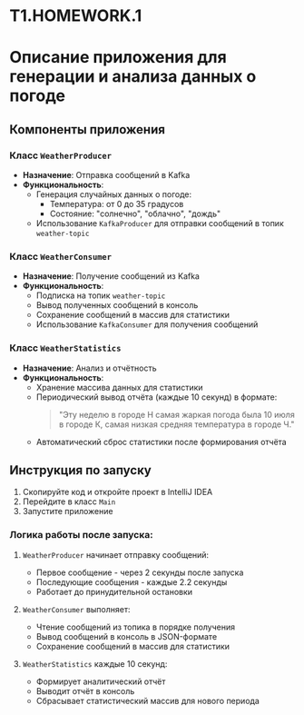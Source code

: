 # T1.HOMEWORK.1

# Описание приложения для генерации и анализа данных о погоде

## Компоненты приложения

### Класс `WeatherProducer`
- **Назначение**: Отправка сообщений в Kafka
- **Функциональность**:
  - Генерация случайных данных о погоде:
    - Температура: от 0 до 35 градусов
    - Состояние: "солнечно", "облачно", "дождь"
  - Использование `KafkaProducer` для отправки сообщений в топик `weather-topic`

### Класс `WeatherConsumer`
- **Назначение**: Получение сообщений из Kafka
- **Функциональность**:
  - Подписка на топик `weather-topic`
  - Вывод полученных сообщений в консоль
  - Сохранение сообщений в массив для статистики
  - Использование `KafkaConsumer` для получения сообщений

### Класс `WeatherStatistics`
- **Назначение**: Анализ и отчётность
- **Функциональность**:
  - Хранение массива данных для статистики
  - Периодический вывод отчёта (каждые 10 секунд) в формате:
    > "Эту неделю в городе Н самая жаркая погода была 10 июля в городе К, самая низкая средняя температура в городе Ч."
  - Автоматический сброс статистики после формирования отчёта

## Инструкция по запуску

1. Скопируйте код и откройте проект в IntelliJ IDEA
2. Перейдите в класс `Main`
3. Запустите приложение

### Логика работы после запуска:
1. `WeatherProducer` начинает отправку сообщений:
   - Первое сообщение - через 2 секунды после запуска
   - Последующие сообщения - каждые 2.2 секунды
   - Работает до принудительной остановки

2. `WeatherConsumer` выполняет:
   - Чтение сообщений из топика в порядке получения
   - Вывод сообщений в консоль в JSON-формате
   - Сохранение сообщений в массив для статистики

3. `WeatherStatistics` каждые 10 секунд:
   - Формирует аналитический отчёт
   - Выводит отчёт в консоль
   - Сбрасывает статистический массив для нового периода
